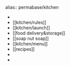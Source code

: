 alias:: permabase/kitchen

-
- [[kitchen/rules]]
- [[kitchen/launch]]
- [[food delivery&storage]]
- [[soap nut soap]]
- [[kitchen/menu]]
- [[recipes]]
-
-